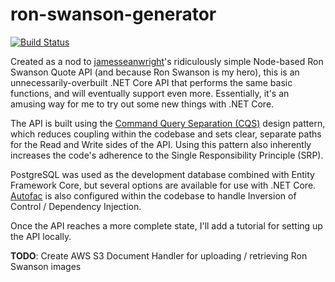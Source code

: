 # ron-swanson-generator 

[![Build Status](https://dev.azure.com/outstandingprogramming/Ron%20Swanson%20Quote%20Generator/_apis/build/status/jamesthall90.ron-swanson-generator)](https://dev.azure.com/outstandingprogramming/Ron%20Swanson%20Quote%20Generator/_build/latest?definitionId=3)

Created as a nod to [jamesseanwright](https://github.com/jamesseanwright)'s ridiculously simple Node-based Ron Swanson Quote API (and because Ron Swanson is my hero), this is an unnecessarily-overbuilt .NET Core API that performs the same basic functions, and will eventually support even more. Essentially, it's an amusing way for me to try out some new things with .NET Core.

The API is built using the [Command Query Separation (CQS)](https://martinfowler.com/bliki/CommandQuerySeparation.html) design pattern, which reduces coupling within the codebase and sets clear, separate paths for the Read and Write sides of the API. Using this pattern also inherently increases the code's adherence to the Single Responsibility Principle (SRP). 

PostgreSQL was used as the development database combined with Entity Framework Core, but several options are available for use with .NET Core. [Autofac](https://github.com/autofac) is also configured within the codebase to handle Inversion of Control / Dependency Injection.

Once the API reaches a more complete state, I'll add a tutorial for setting up the API locally.

**TODO**: Create AWS S3 Document Handler for uploading / retrieving Ron Swanson images 
